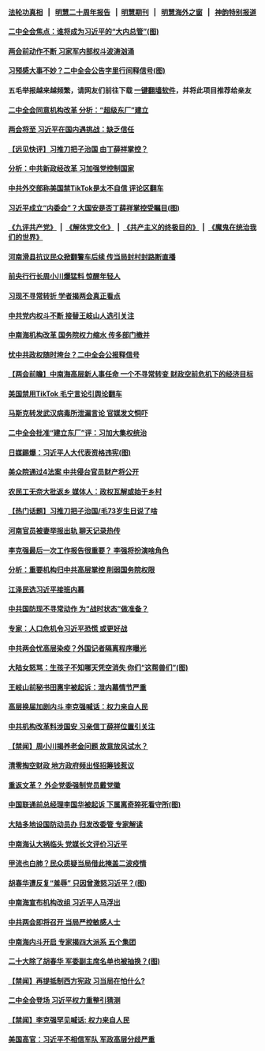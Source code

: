 #### [法轮功真相](https://github.com/gfw-breaker/truth/blob/master/README.md?t=0) &nbsp;&nbsp;|&nbsp;&nbsp; [明慧二十周年报告](https://github.com/gfw-breaker/mh-reports/blob/master/README.md?t=0) &nbsp;&nbsp;|&nbsp;&nbsp;[明慧期刊](https://github.com/gfw-breaker/mh-qikan) &nbsp;&nbsp;|&nbsp;&nbsp; [明慧海外之窗](https://github.com/gfw-breaker/mh-news/blob/master/README.md?t=0) &nbsp;&nbsp;|&nbsp;&nbsp; [神韵特别报道](https://github.com/gfw-breaker/mh-news/blob/master/shenyun.md?t=0)
#### [ 二中全会焦点：谁将成为习近平的“大内总管”(图)](https://github.com/gfw-breaker/banned-news1/blob/master/pages/p2/1029963.md)
#### [ 两会前动作不断 习家军内部权斗波涛汹涌](https://github.com/gfw-breaker/banned-news1/blob/master/pages/prog204/a103659632.md)
#### [ 习预感大事不妙？二中全会公告字里行间释信号(图)](https://github.com/gfw-breaker/banned-news1/blob/master/pages/p2/1030035.md)
#### 五毛举报越来越频繁，请网友们前往下载 [一键翻墙软件](https://github.com/gfw-breaker/ssr-accounts)，并将此项目推荐给亲友
#### [ 二中全会同意机构改革 分析：“超级东厂”建立](https://github.com/gfw-breaker/banned-news1/blob/master/pages/prog204/a103659099.md)
#### [ 两会将至 习近平在国内遇挑战：缺乏信任](https://github.com/gfw-breaker/banned-news1/blob/master/pages/nsc413/n13940250.md)
#### [ 【远见快评】习推刀把子治国 由丁薛祥掌控？](https://github.com/gfw-breaker/banned-news1/blob/master/pages/nsc413/n13940278.md)
#### [ 分析：中共新政经改革 习加强党控制国家](https://github.com/gfw-breaker/banned-news1/blob/master/pages/nsc413/n13939984.md)
#### [ 中共外交部称美国禁TikTok是太不自信 评论区翻车](https://github.com/gfw-breaker/banned-news1/blob/master/pages/prog204/a103659263.md)
#### [ 习近平成立“内委会”？大国安是否丁薛祥掌控受瞩目(图)](https://github.com/gfw-breaker/banned-news1/blob/master/pages/p2/1029909.md)
#### [《九评共产党》](https://github.com/begood0513/9ping.md/blob/master/README.md) &nbsp;|&nbsp; [《解体党文化》](../../../../jtdwh.md/blob/master/README.md)  &nbsp;|&nbsp; [《共产主义的终极目的》](../../../../gczydzjmd.md/blob/master/README.md) &nbsp;|&nbsp; [《魔鬼在统治我们的世界》](../../../../mgztzwmdsj.md/blob/master/README.md) 
#### [ 河南滑县抗议民众掀翻警车后续 传当局封村封路断直播](https://github.com/gfw-breaker/banned-news1/blob/master/pages/prog204/a103659302.md)
#### [ 前央行行长周小川爆猛料 惊醒年轻人](https://github.com/gfw-breaker/banned-news1/blob/master/pages/prog204/a103659202.md)
#### [ 习现不寻常转折 学者揭两会真正看点](https://github.com/gfw-breaker/banned-news1/blob/master/pages/soh5/699983.md)
#### [ 中共党内权斗不断 接替王岐山人选引关注](https://github.com/gfw-breaker/banned-news1/blob/master/pages/prog204/a103659797.md)
#### [ 中南海机构改革 国务院权力缩水 传多部门撤并](https://github.com/gfw-breaker/banned-news1/blob/master/pages/prog204/a103654765.md)
#### [ 忧中共政权随时垮台？二中全会公报释信号](https://github.com/gfw-breaker/banned-news1/blob/master/pages/prog204/a103659568.md)
#### [ 【两会前瞻】中南海高层新人事任命 一个不寻常转变 财政空前危机下的经济目标](https://github.com/gfw-breaker/banned-news1/blob/master/pages/soh5/700088.md)
#### [ 美国禁用TikTok 毛宁言论引舆论翻车](https://github.com/gfw-breaker/banned-news1/blob/master/pages/nsc413/n13940092.md)
#### [ 马斯克转发武汉病毒所泄漏言论 官媒发文恫吓](https://github.com/gfw-breaker/banned-news1/blob/master/pages/nsc413/n13940151.md)
#### [ 二中全会批准“建立东厂”评：习加大集权统治](https://github.com/gfw-breaker/banned-news1/blob/master/pages/soh5/700202.md)
#### [ 日媒踢爆：习近平人大代表资格违宪(图)](https://github.com/gfw-breaker/banned-news1/blob/master/pages/p2/1030042.md)
#### [ 美众院通过4法案 中共侵台官员财产将公开](https://github.com/gfw-breaker/banned-news1/blob/master/pages/prog204/a103659837.md)
#### [ 农民工无奈大批返乡 媒体人：政权瓦解或始于乡村](https://github.com/gfw-breaker/banned-news1/blob/master/pages/prog204/a103659445.md)
#### [ 【热门话题】习推刀把子治国/毛73岁生日说了啥](https://github.com/gfw-breaker/banned-news1/blob/master/pages/prog204/a103659828.md)
#### [ 河南官员被妻举报出轨 聊天记录热传](https://github.com/gfw-breaker/banned-news1/blob/master/pages/prog204/a103659835.md)
#### [ 李克强最后一次工作报告很重要？ 李强将扮演啥角色](https://github.com/gfw-breaker/banned-news1/blob/master/pages/soh5/700004.md)
#### [ 分析：重要机构归中共高层掌控 削弱国务院权限](https://github.com/gfw-breaker/banned-news1/blob/master/pages/prog204/a103658889.md)
#### [ 江泽民选习近平接班内幕](https://github.com/gfw-breaker/banned-news1/blob/master/pages/prog204/a103589771.md)
#### [ 中共国防现不寻常动作 为“战时状态”做准备？](https://github.com/gfw-breaker/banned-news1/blob/master/pages/soh5/700115.md)
#### [ 专家：人口危机令习近平恐慌 或更好战](https://github.com/gfw-breaker/banned-news1/blob/master/pages/prog204/a103659872.md)
#### [ 中共两会忧高层染疫？外国记者隔离程序曝光](https://github.com/gfw-breaker/banned-news1/blob/master/pages/prog204/a103659620.md)
#### [ 大陆女怒骂：生孩子不知哪天凭空消失 你们“这帮兽们”(图)](https://github.com/gfw-breaker/banned-news1/blob/master/pages/p1/1029983.md)
#### [ 王岐山前秘书田惠宇被起诉：泄内幕情节严重](https://github.com/gfw-breaker/banned-news1/blob/master/pages/prog204/a103659068.md)
#### [ 高层换届加剧内斗 李克强喊话：权力来自人民](https://github.com/gfw-breaker/banned-news1/blob/master/pages/prog204/a103655661.md)
#### [ 中共机构改革料涉国安 习亲信丁薛祥位置引关注](https://github.com/gfw-breaker/banned-news1/blob/master/pages/prog204/a103658166.md)
#### [ 【禁闻】周小川揭养老金问题 故意放风试水？](https://github.com/gfw-breaker/banned-news1/blob/master/pages/prog204/a103659289.md)
#### [ 清零掏空财政 地方政府频出怪招筹钱惹议](https://github.com/gfw-breaker/banned-news1/blob/master/pages/nsc413/n13939616.md)
#### [ 重返文革？ 外企党委强制党员戴党徽](https://github.com/gfw-breaker/banned-news1/blob/master/pages/prog204/a103659399.md)
#### [ 中国联通前总经理李国华被起诉 下属离奇猝死看守所(图)](https://github.com/gfw-breaker/banned-news1/blob/master/pages/p2/1030004.md)
#### [ 大陆多地设国防动员办 归发改委管 专家解读](https://github.com/gfw-breaker/banned-news1/blob/master/pages/nsc413/n13939763.md)
#### [ 中南海认大祸临头 党媒长文评价习近平](https://github.com/gfw-breaker/banned-news1/blob/master/pages/soh5/700229.md)
#### [ 甲流也白肺？民众质疑当局借此掩盖二波疫情](https://github.com/gfw-breaker/banned-news1/blob/master/pages/prog204/a103659627.md)
#### [ 胡春华遭反复“羞辱” 只因曾激怒习近平？(图)](https://github.com/gfw-breaker/banned-news1/blob/master/pages/p2/1027892.md)
#### [ 中南海宣布机构改组 习近平人马浮出](https://github.com/gfw-breaker/banned-news1/blob/master/pages/prog204/a103654148.md)
#### [ 中共两会即将召开 当局严控敏感人士](https://github.com/gfw-breaker/banned-news1/blob/master/pages/prog204/a103659929.md)
#### [ 中南海内斗开启 专家揭四大派系 五个集团](https://github.com/gfw-breaker/banned-news1/blob/master/pages/prog204/a103636555.md)
#### [ 二十大除了胡春华 军委副主席名单也被抽换？(图)](https://github.com/gfw-breaker/banned-news1/blob/master/pages/p2/1021521.md)
#### [ 【禁闻】再提抵制西方宪政 习当局在怕什么?](https://github.com/gfw-breaker/banned-news1/blob/master/pages/prog204/a103658539.md)
#### [ 二中全会登场 习近平权力重整引猜测](https://github.com/gfw-breaker/banned-news1/blob/master/pages/prog204/a103657704.md)
#### [ 【禁闻】李克强罕见喊话: 权力来自人民](https://github.com/gfw-breaker/banned-news1/blob/master/pages/prog204/a103655889.md)
#### [ 美国高官：习近平不相信军队 军政高层分歧严重](https://github.com/gfw-breaker/banned-news1/blob/master/pages/prog204/a103653857.md)
